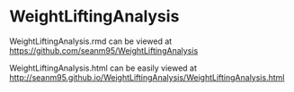 WeightLiftingAnalysis
=====================
WeightLiftingAnalysis.rmd can be viewed at https://github.com/seanm95/WeightLiftingAnalysis

WeightLiftingAnalysis.html can be easily viewed at http://seanm95.github.io/WeightLiftingAnalysis/WeightLiftingAnalysis.html 


